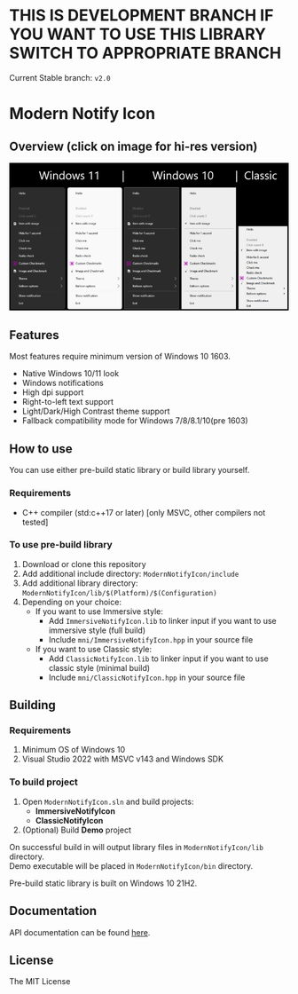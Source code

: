 # THIS IS DEVELOPMENT BRANCH IF YOU WANT TO USE THIS LIBRARY SWITCH TO APPROPRIATE BRANCH

Current Stable branch: ```v2.0```

# Modern Notify Icon

## Overview (click on image for hi-res version)

[![Overview](gallery/overview_lowres.png "Click for hi-res version")](gallery/overview.png)

## Features

Most features require minimum version of Windows 10 1603.

- Native Windows 10/11 look
- Windows notifications
- High dpi support
- Right-to-left text support
- Light/Dark/High Contrast theme support
- Fallback compatibility mode for Windows 7/8/8.1/10(pre 1603)

## How to use

You can use either pre-build static library or build library yourself.

### Requirements

- C++ compiler (std:c++17 or later) [only MSVC, other compilers not tested]

### To use pre-build library

1. Download or clone this repository
2. Add additional include directory: ```ModernNotifyIcon/include```
3. Add additional library directory: ```ModernNotifyIcon/lib/$(Platform)/$(Configuration)```
4. Depending on your choice:
    - If you want to use Immersive style:
        - Add ```ImmersiveNotifyIcon.lib``` to linker input if you want to use immersive style (full build)
        - Include ```mni/ImmersiveNotifyIcon.hpp``` in your source file
    - If you want to use Classic style:
        - Add ```ClassicNotifyIcon.lib``` to linker input if you want to use classic style (minimal build)
        - Include ```mni/ClassicNotifyIcon.hpp``` in your source file

## Building

### Requirements

1. Minimum OS of Windows 10
2. Visual Studio 2022 with MSVC v143 and Windows SDK

### To build project

1. Open ```ModernNotifyIcon.sln``` and build projects:
    - **ImmersiveNotifyIcon**
    - **ClassicNotifyIcon**
2. (Optional) Build **Demo** project

On successful build in will output library files in ```ModernNotifyIcon/lib``` directory.</br>
Demo executable will be placed in ```ModernNotifyIcon/bin``` directory.

Pre-build static library is built on Windows 10 21H2.

## Documentation

API documentation can be found [here](docs/README.md).

## License

The MIT License

